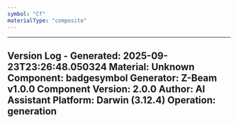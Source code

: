 ```yaml
---
symbol: "Cf"
materialType: "composite"
---
```


---
Version Log - Generated: 2025-09-23T23:26:48.050324
Material: Unknown
Component: badgesymbol
Generator: Z-Beam v1.0.0
Component Version: 2.0.0
Author: AI Assistant
Platform: Darwin (3.12.4)
Operation: generation
---